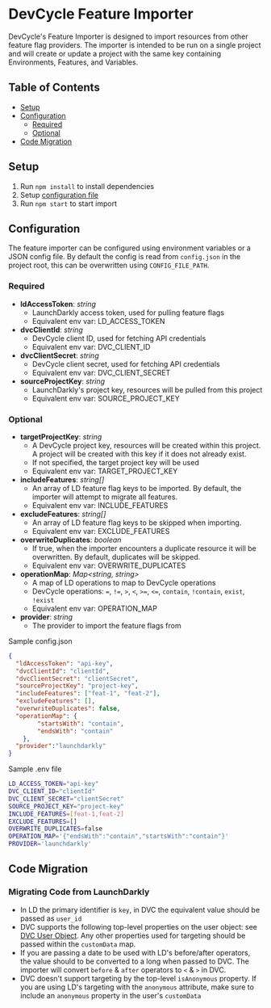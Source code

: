 # DevCycle Feature Importer

DevCycle's Feature Importer is designed to import resources from other feature flag providers. 
The importer is intended to be run on a single project and will create or update a project with the same key containing Environments, Features, and Variables. 

## Table of Contents
- [Setup](#setup)
- [Configuration](#configuration)
  - [Required](#required)
  - [Optional](#optional)
- [Code Migration](#code-migration)

## Setup
1. Run `npm install` to install dependencies
2. Setup [configuration file](#configuration)
3. Run `npm start` to start import

## Configuration
The feature importer can be configured using environment variables or a JSON config file. 
By default the config is read from `config.json` in the project root, this can be overwritten using `CONFIG_FILE_PATH`.
### Required

- <b>ldAccessToken</b>: <i>string</i>
  - LaunchDarkly access token, used for pulling feature flags
  - Equivalent env var: LD_ACCESS_TOKEN
- <b>dvcClientId</b>: <i>string</i>
  - DevCycle client ID, used for fetching API credentials
  - Equivalent env var: DVC_CLIENT_ID
- <b>dvcClientSecret</b>: <i>string</i>
  - DevCycle client secret, used for fetching API credentials
  - Equivalent env var: DVC_CLIENT_SECRET
- <b>sourceProjectKey</b>: <i>string</i>
  - LaunchDarkly's project key, resources will be pulled from this project
  - Equivalent env var: SOURCE_PROJECT_KEY

### Optional
- <b>targetProjectKey</b>: <i>string</i>
  - A DevCycle project key, resources will be created within this project. A project will be created with this key if it does not already exist.
  - If not specified, the target project key will be used
  - Equivalent env var: TARGET_PROJECT_KEY
- <b>includeFeatures</b>: <i>string[]</i>
  - An array of LD feature flag keys to be imported. By default, the importer will attempt to migrate all features.
  - Equivalent env var: INCLUDE_FEATURES
- <b>excludeFeatures</b>: <i>string[]</i>
  - An array of LD feature flag keys to be skipped when importing.
  - Equivalent env var: EXCLUDE_FEATURES
- <b>overwriteDuplicates</b>: <i>boolean</i>
  - If true, when the importer encounters a duplicate resource it will be overwritten. By default, duplicates will be skipped.
  - Equivalent env var: OVERWRITE_DUPLICATES
- <b>operationMap</b>: <i>Map<string, string></i>
  - A map of LD operations to map to DevCycle operations
  - DevCycle operations: `=`, `!=`, `>`, `<`, `>=`, `<=`, `contain`, `!contain`, `exist`, `!exist`
  - Equivalent env var: OPERATION_MAP
- <b>provider</b>: <i>string</i>
  - The provider to import the feature flags from

Sample config.json

```json
{
  "ldAccessToken": "api-key",
  "dvcClientId": "clientId",
  "dvcClientSecret": "clientSecret",
  "sourceProjectKey": "project-key",
  "includeFeatures": ["feat-1", "feat-2"],
  "excludeFeatures": [],
  "overwriteDuplicates": false,
  "operationMap": {
		"startsWith": "contain",
		"endsWith": "contain"
	},
  "provider":"launchdarkly"
}
```

Sample .env file

```bash
LD_ACCESS_TOKEN="api-key"
DVC_CLIENT_ID="clientId"
DVC_CLIENT_SECRET="clientSecret"
SOURCE_PROJECT_KEY="project-key"
INCLUDE_FEATURES=[feat-1,feat-2]
EXCLUDE_FEATURES=[]
OVERWRITE_DUPLICATES=false
OPERATION_MAP='{"endsWith":"contain","startsWith":"contain"}'
PROVIDER='launchdarkly'
```

## Code Migration
### Migrating Code from LaunchDarkly
- In LD the primary identifier is `key`, in DVC the equivalent value should be passed as `user_id`
- DVC supports the following top-level properties on the user object: see [DVC User Object](https://docs.devcycle.com/docs/sdk/client-side-sdks/javascript#dvc-user-object).
  Any other properties used for targeting should be passed within the `customData` map.
- If you are passing a date to be used with LD's before/after operators, the value should to be converted to a long when passed to DVC. The importer will convert `before` & `after` operators to `<` & `>` in DVC.
- DVC doesn't support targeting by the top-level `isAnonymous` property. If you are using LD's targeting with the `anonymous` attribute, make sure to include an `anonymous` property in the user's `customData`